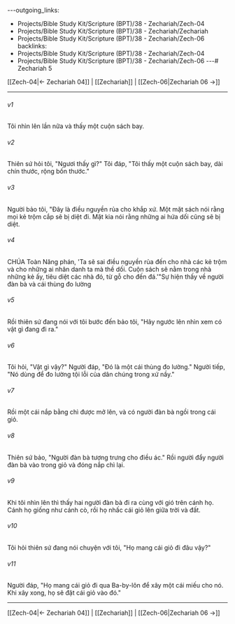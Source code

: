 ---outgoing_links:
  - Projects/Bible Study Kit/Scripture (BPT)/38 - Zechariah/Zech-04
  - Projects/Bible Study Kit/Scripture (BPT)/38 - Zechariah/Zechariah
  - Projects/Bible Study Kit/Scripture (BPT)/38 - Zechariah/Zech-06
backlinks:
  - Projects/Bible Study Kit/Scripture (BPT)/38 - Zechariah/Zech-04
  - Projects/Bible Study Kit/Scripture (BPT)/38 - Zechariah/Zech-06
---# Zechariah 5

[[Zech-04|← Zechariah 04]] | [[Zechariah]] | [[Zech-06|Zechariah 06 →]]
***



###### v1 
Tôi nhìn lên lần nữa và thấy một cuộn sách bay. 

###### v2 
Thiên sứ hỏi tôi, "Ngươi thấy gì?" Tôi đáp, "Tôi thấy một cuộn sách bay, dài chín thước, rộng bốn thước." 

###### v3 
Người bảo tôi, "Đây là điều nguyền rủa cho khắp xứ. Một mặt sách nói rằng mọi kẻ trộm cắp sẽ bị diệt đi. Mặt kia nói rằng những ai hứa dối cũng sẽ bị diệt. 

###### v4 
CHÚA Toàn Năng phán, 'Ta sẽ sai điều nguyền rủa đến cho nhà các kẻ trộm và cho những ai nhân danh ta mà thề dối. Cuộn sách sẽ nằm trong nhà những kẻ ấy, tiêu diệt các nhà đó, từ gỗ cho đến đá.'"Sự hiện thấy về người đàn bà và cái thùng đo lường 

###### v5 
Rồi thiên sứ đang nói với tôi bước đến bảo tôi, "Hãy ngước lên nhìn xem có vật gì đang đi ra." 

###### v6 
Tôi hỏi, "Vật gì vậy?" Người đáp, "Đó là một cái thùng đo lường." Người tiếp, "Nó dùng để đo lường tội lỗi của dân chúng trong xứ nầy." 

###### v7 
Rồi một cái nắp bằng chì được mở lên, và có người đàn bà ngồi trong cái giỏ. 

###### v8 
Thiên sứ bảo, "Người đàn bà tượng trưng cho điều ác." Rồi người đẩy người đàn bà vào trong giỏ và đóng nắp chì lại. 

###### v9 
Khi tôi nhìn lên thì thấy hai người đàn bà đi ra cùng với gió trên cánh họ. Cánh họ giống như cánh cò, rồi họ nhấc cái giỏ lên giữa trời và đất. 

###### v10 
Tôi hỏi thiên sứ đang nói chuyện với tôi, "Họ mang cái giỏ đi đâu vậy?" 

###### v11 
Người đáp, "Họ mang cái giỏ đi qua Ba-by-lôn để xây một cái miếu cho nó. Khi xây xong, họ sẽ đặt cái giỏ vào đó."

***
[[Zech-04|← Zechariah 04]] | [[Zechariah]] | [[Zech-06|Zechariah 06 →]]
